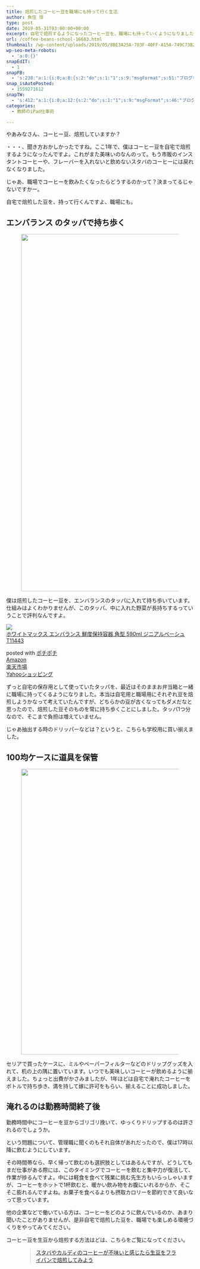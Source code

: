 ```yaml
---
title: 焙煎したコーヒー豆を職場にも持って行く生活
author: 魚住 惇
type: post
date: 2019-05-31T03:00:00+00:00
excerpt: 自宅で焙煎するようになったコーヒー豆を、職場にも持っていくようになりました。
url: /coffee-beans-school-16683.html
thumbnail: /wp-content/uploads/2019/05/8BE3A25A-783F-40FF-A15A-749C73B2082C.jpeg
wp-seo-meta-robots:
  - 'a:0:{}'
snapEdIT:
  - 1
snapFB:
  - 's:238:"a:1:{i:0;a:8:{s:2:"do";s:1:"1";s:9:"msgFormat";s:51:"ブログを更新しました！%TITLE% %SITENAME%";s:8:"postType";s:1:"A";s:9:"isAutoImg";s:1:"A";s:8:"imgToUse";s:0:"";s:9:"isAutoURL";s:1:"A";s:8:"urlToUse";s:0:"";s:4:"doFB";i:0;}}";'
snap_isAutoPosted:
  - 1559271612
snapTW:
  - 's:412:"a:1:{i:0;a:12:{s:2:"do";s:1:"1";s:9:"msgFormat";s:46:"ブログを更新しました: %TITLE%  %URL%";s:8:"attchImg";s:1:"1";s:9:"isAutoImg";s:1:"A";s:8:"imgToUse";s:0:"";s:9:"isAutoURL";s:1:"A";s:8:"urlToUse";s:0:"";s:4:"doTW";i:0;s:8:"isPosted";s:1:"1";s:4:"pgID";s:19:"1134293474734272512";s:7:"postURL";s:56:"https://twitter.com/jun3010me/status/1134293474734272512";s:5:"pDate";s:19:"2019-05-31 03:00:13";}}";'
categories:
  - 教師のiPad仕事術

---
```

やあみなさん、コーヒー豆、焙煎していますか？

・・・、聞き方おかしかったですね。ここ1年で、僕はコーヒー豆を自宅で焙煎するようになったんですよ。これがまた美味いのなんのって。もう市販のインスタントコーヒーや、フレーバーを入れないと飲めないスタバのコーヒーには戻れなくなりました。

じゃあ、職場でコーヒーを飲みたくなったらどうするのかって？決まってるじゃないですかー。

自宅で焙煎した豆を、持って行くんですよ、職場にも。

## エンバランス のタッパで持ち歩く

<div class="wp-block-image">
  <figure class="aligncenter"><img decoding="async" loading="lazy" width="1280" height="960" src="/wp-content/uploads/2019/05/Image-2019-05-31-10-59.jpeg" alt="" class="wp-image-16681"  sizes="(max-width: 1280px) 100vw, 1280px" /></figure>
</div>

僕は焙煎したコーヒー豆を、エンバランスのタッパに入れて持ち歩いています。仕組みはよくわかりませんが、このタッパ、中に入れた野菜が長持ちするっていうことで評判なんですよ。

<div class="cstmreba">
  <div class="kaerebalink-box">
    <div class="kaerebalink-image">
      <a href="https://www.amazon.co.jp/%E3%83%9B%E3%83%AF%E3%82%A4%E3%83%88%E3%83%9E%E3%83%83%E3%82%AF%E3%82%B9-%E3%82%A8%E3%83%B3%E3%83%90%E3%83%A9%E3%83%B3%E3%82%B9-%E9%AE%AE%E5%BA%A6%E4%BF%9D%E6%8C%81%E5%AE%B9%E5%99%A8-%E3%82%B8%E3%83%8B%E3%82%A2%E3%83%AB%E3%83%99%E3%83%BC%E3%82%B7%E3%83%A5-T11443/dp/B00N1QH6BG?SubscriptionId=AKIAIGGQ4QGQY6L2RH4A&tag=jun3010me-22&linkCode=xm2&camp=2025&creative=165953&creativeASIN=B00N1QH6BG" target="_blank" rel="noopener noreferrer"><img decoding="async" src="https://images-fe.ssl-images-amazon.com/images/I/417CiWyBhbL._SL160_.jpg" style="border: none;" /></a>
    </div>
    <div class="kaerebalink-info">
      <div class="kaerebalink-name">
        <a href="https://www.amazon.co.jp/%E3%83%9B%E3%83%AF%E3%82%A4%E3%83%88%E3%83%9E%E3%83%83%E3%82%AF%E3%82%B9-%E3%82%A8%E3%83%B3%E3%83%90%E3%83%A9%E3%83%B3%E3%82%B9-%E9%AE%AE%E5%BA%A6%E4%BF%9D%E6%8C%81%E5%AE%B9%E5%99%A8-%E3%82%B8%E3%83%8B%E3%82%A2%E3%83%AB%E3%83%99%E3%83%BC%E3%82%B7%E3%83%A5-T11443/dp/B00N1QH6BG?SubscriptionId=AKIAIGGQ4QGQY6L2RH4A&tag=jun3010me-22&linkCode=xm2&camp=2025&creative=165953&creativeASIN=B00N1QH6BG" target="_blank" rel="noopener noreferrer">ホワイトマックス エンバランス 鮮度保持容器 角型 590ml ジニアルベーシュ T11443</a>
        <p>
        </p>
        <div class="kaerebalink-powered-date">
          posted with <a href="http://jun3010.me/" rel="nofollow noopener noreferrer" target="_blank">ポチポチ</a>
        </div>
      </div>
      <div class="kaerebalink-link1">
        <div class="shoplinkamazon">
          <a href="https://www.amazon.co.jp/gp/search?keywords=ホワイトマックス エンバランス 鮮度保持容器&tag=jun3010me-22" target="_blank" rel="noopener noreferrer">Amazon</a>
        </div>
        <div class="shoplinkrakuten">
          <a href="https://hb.afl.rakuten.co.jp/hgc/10ef1d94.c90f9829.10ef1d95.53606a39/?pc=https%3A%2F%2Fsearch.rakuten.co.jp%2Fsearch%2Fmall%2Fホワイトマックス エンバランス 鮮度保持容器%2F-%2Ff.1-p.1-s.1-sf.0-st.A-v.2%3Fx%3D0%26scid%3Daf_ich_link_urltxt%26m%3Dhttp%3A%2F%2Fm.rakuten.co.jp%2F" target="_blank" rel="noopener noreferrer">楽天市場</a>
        </div>
        <div class="shoplinkyahoo">
          <a href="https://ck.jp.ap.valuecommerce.com/servlet/referral?sid=3040825&pid=884909937&vc_url=http%3A%2F%2Fsearch.shopping.yahoo.co.jp%2Fsearch%3Fp%3Dホワイトマックス エンバランス 鮮度保持容器;vcptn=kaereba" target="_blank" rel="noopener noreferrer">Yahooショッピング<img decoding="async" loading="lazy" src="//ad.jp.ap.valuecommerce.com/servlet/gifbanner?sid=3040825&pid=884909937" height="1" width="1" border="0" /></a>
        </div>
      </div>
    </div>
    <div class="booklink-footer">
    </div>
  </div>
</div>

ずっと自宅の保存用として使っていたタッパを、最近はそのままお弁当箱と一緒に職場に持ってくるようになりました。本当は自宅用と職場用にそれぞれ豆を焙煎しようかなって考えていたんですが、どちらかの豆が古くなってもダメだなと思ったので、焙煎した豆そのものを常に持ち歩くことにしました。タッパ1つ分なので、そこまで負担は増えていません。

じゃあ抽出する時のドリッパーなどは？というと、こちらも学校用に買い揃えました。

## 100均ケースに道具を保管
<figure class="wp-block-image">

<img decoding="async" loading="lazy" width="1024" height="768" src="/wp-content/uploads/2019/05/CF0F6FEA-DEE1-4F8F-9EF0-0918B98BE439.jpeg" alt="" class="wp-image-16686"  sizes="(max-width: 1024px) 100vw, 1024px" /> </figure> 

セリアで買ったケースに、ミルやペーパーフィルターなどのドリップグッズを入れて、机の上の隅に置いています。いつでも美味しいコーヒーが飲めるように揃えました。ちょっと出費がかさみましたが、1年ほどは自宅で淹れたコーヒーをボトルで持ち歩き、満を持して嫁に許可をもらい、揃えることに成功しました。

## 淹れるのは勤務時間終了後

勤務時間中にコーヒーを豆からゴリゴリ挽いて、ゆっくりドリップするのは許されるのでしょうか。

という問題について、管理職に聞くのもそれ自体があれだったので、僕は17時以降に飲むようにしています。

その時間帯なら、早く帰って飲むのも選択肢としてはあるんですが、どうしてもまだ仕事がある際には、このタイミングでコーヒーを飲むと集中力が復活して、作業が捗るんですよ。中には軽食を食べて残業に挑む先生方もいらっしゃいますが、コーヒーをホットで1杯飲むと、暖かい飲み物をお腹にいれるからか、そこそこ膨れるんですよね。お菓子を食べるよりも摂取カロリーを節約できて良いなって思っています。

他の企業などで働いている方は、コーヒーをどのように飲んでいるのか、あまり聞いたことがありませんが、是非自宅で焙煎した豆を、職場でも楽しめる環境づくりをやってみてください。

コーヒー豆を生豆から焙煎する方法はどは、こちらをご覧になってください。<figure class="wp-block-embed is-type-rich is-provider-wp-oembed-blog-card-handler">

<div class="wp-block-embed__wrapper">
  <blockquote class="wp-embedded-content" data-secret="K530WxGJtv">
    <a href="http://jun3010.me/coffee-self-roast-14741.html">スタバやカルディのコーヒーが不味いと感じたら生豆をフライパンで焙煎してみよう</a>
  </blockquote>
</div></figure>